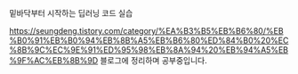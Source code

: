 밑바닥부터 시작하는 딥러닝 코드 실습

https://seungdeng.tistory.com/category/%EA%B3%B5%EB%B6%80/%EB%B0%91%EB%B0%94%EB%8B%A5%EB%B6%80%ED%84%B0%20%EC%8B%9C%EC%9E%91%ED%95%98%EB%8A%94%20%EB%94%A5%EB%9F%AC%EB%8B%9D
블로그에 정리하며 공부중입니다.

